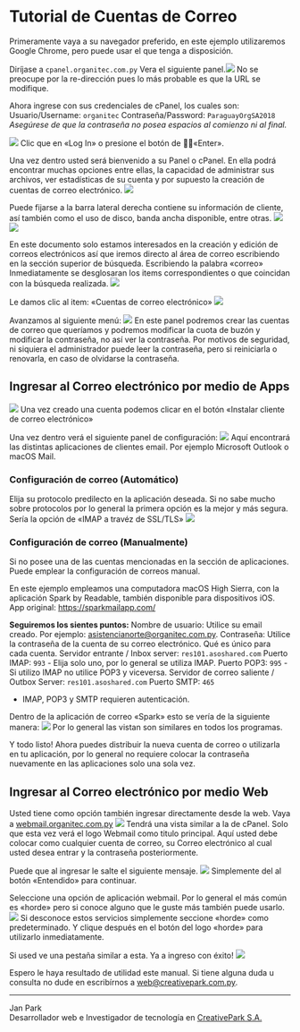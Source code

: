 # Tutorial de Cuentas de Correo

Primeramente vaya a su navegador preferido, en este ejemplo utilizaremos Google Chrome, pero puede usar el que tenga a disposición.

Diríjase a `cpanel.organitec.com.py`
Vera el siguiente panel.![](img/organitec-screenshoots-cpanel-email-creation-1.jpg)
No se preocupe por la re-dirección pues lo más probable es que la URL se modifique.

Ahora ingrese con sus credenciales de cPanel, los cuales son:
Usuario/Username: `organitec`
Contraseña/Password: `ParaguayOrgSA2018`
_Asegúrese de que la contraseña no posea espacios al comienzo ni al final._

![](img/organitec-screenshoots-cpanel-email-creation-2.jpg)
Clic que en «Log In» o presione el botón de «Enter».

Una vez dentro usted será bienvenido a su Panel o cPanel.
En ella podrá encontrar muchas opciones entre ellas, la capacidad de administrar sus archivos, ver estadísticas de su cuenta y por supuesto la creación de cuentas de correo electrónico.
![](img/organitec-screenshoots-cpanel-email-creation-3-1.jpg)

Puede fijarse a la barra lateral derecha contiene su información de cliente, así también como el uso de disco, banda ancha disponible, entre otras.
![](img/organitec-screenshoots-cpanel-email-creation-3-2.jpg)
![](img/welsa-consumo-de-espacio.jpg)

En este documento solo estamos interesados en la creación y edición de correos electrónicos así que iremos directo al área de correo escribiendo en la sección superior de búsqueda. Escribiendo la palabra «correo»
Inmediatamente se desglosaran los items correspondientes o que coincidan con la búsqueda realizada.
![](img/organitec-screenshoots-cpanel-email-creation-4-1.jpg)

Le damos clic al item: «Cuentas de correo electrónico»
![](img/organitec-screenshoots-cpanel-email-creation-4-2.jpg)

Avanzamos al siguiente menú:
![](img/organitec-screenshoots-cpanel-email-creation-5-1.jpg)
En este panel podremos crear las cuentas de correo que queríamos y podremos modificar la cuota de buzón y modificar la contraseña, no así ver la contraseña. Por motivos de seguridad, ni siquiera el administrador puede leer la contraseña, pero si reiniciarla o renovarla, en caso de olvidarse la contraseña.

## Ingresar al Correo electrónico por medio de Apps
![](img/organitec-screenshoots-cpanel-email-creation-6-1.jpg)
Una vez creado una cuenta podemos clicar en el botón «Instalar cliente de correo electrónico»

Una vez dentro verá el siguiente panel de configuración:
![](img/organitec-screenshoots-cpanel-email-creation-7-1.jpg)
Aquí encontrará las distintas aplicaciones de clientes email. Por ejemplo Microsoft Outlook o macOS Mail. 

### Configuración de correo (Automático)
Elija su protocolo predilecto en la aplicación deseada. Si no sabe mucho sobre protocolos por lo general la primera opción es la mejor y más segura. Sería la opción de «IMAP a travéz de SSL/TLS»
![](img/organitec-screenshoots-cpanel-email-creation-7-2.jpg)

### Configuración de correo (Manualmente) 
Si no posee una de las cuentas mencionadas en la sección de aplicaciones. Puede emplear la configuración de correos manual.

En este ejemplo empleamos una computadora macOS High Sierra, con la aplicación Spark by Readable, también disponible para dispositivos iOS. App original: https://sparkmailapp.com/

**Seguiremos los sientes puntos:**
Nombre de usuario: Utilice su email creado. Por ejemplo: asistencianorte@organitec.com.py.
Contraseña: Utilice la contraseña de la cuenta de su correo electrónico. Qué es único para cada cuenta.
Servidor entrante / Inbox server: `res101.asoshared.com`
Puerto IMAP: `993` - Elija solo uno, por lo general se utiliza IMAP.
Puerto POP3: `995` - Si utilizo IMAP no utilice POP3 y viceversa.
Servidor de correo saliente / Outbox Server: `res101.asoshared.com`
Puerto SMTP: `465`
- IMAP, POP3 y SMTP requieren autenticación.

Dentro de la aplicación de correo «Spark» esto se vería de la siguiente manera:
![](img/organitec-screenshoots-cpanel-email-creation8.jpg)
Por lo general las vistan son similares en todos los programas.


Y todo listo! Ahora puedes distribuir la nueva cuenta de correo o utilizarla en tu aplicación, por lo general no requiere colocar la contraseña nuevamente en las aplicaciones solo una sola vez.

## Ingresar al Correo electrónico por medio Web
Usted tiene como opción también ingresar directamente desde la web.
Vaya a [webmail.organitec.com.py](webmail.organitec.com.py)
![](img/organitec-screenshoots-cpanel-email-creation-8.jpg)
Tendrá una vista similar a la de cPanel. Solo que esta vez verá el logo Webmail como titulo principal. Aquí usted debe colocar como cualquier cuenta de correo, su Correo electrónico al cual usted desea entrar y la contraseña posteriormente.

Puede que al ingresar le salte el siguiente mensaje.
![](img/organitec-screenshoots-cpanel-email-creation-9.jpg)
Simplemente del al botón «Entendido» para continuar.

Seleccione una opción de aplicación webmail. Por lo general el más común es «horde» pero si conoce alguno que le guste más también puede usarlo.
![](img/organitec-screenshoots-cpanel-email-creation-10.jpg)
Si desconoce estos servicios simplemente seccione «horde»  como predeterminado. Y clique después en el botón del logo «horde» para utilizarlo inmediatamente.

Si used ve una pestaña similar a esta. Ya a ingreso con éxito!
![](img/organitec-screenshoots-cpanel-email-creation-11.jpg)

Espero le haya resultado de utilidad este manual.
Si tiene alguna duda u consulta no dude en escribírnos a web@creativepark.com.py.

---
Jan Park
<br>Desarrollador web e Investigador de tecnología en <a href="https://creativepark.com.py" target="_blank">CreativePark S.A.</a>